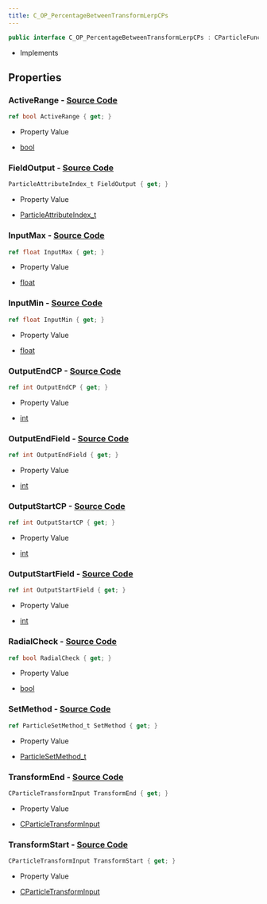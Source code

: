 ```yaml
---
title: C_OP_PercentageBetweenTransformLerpCPs
---
```


```csharp
public interface C_OP_PercentageBetweenTransformLerpCPs : CParticleFunctionOperator, CParticleFunction, ISchemaClass<CParticleFunction>, ISchemaClass<CParticleFunctionOperator>, ISchemaClass<C_OP_PercentageBetweenTransformLerpCPs>, ISchemaField, ISchemaClass, INativeHandle
```

- Implements

## Properties

### **ActiveRange** - [Source Code](https://github.com/swiftly-solution/swiftlys2/blob/main/managed/src/SwiftlyS2.Generated/Schemas/Interfaces/C_OP_PercentageBetweenTransformLerpCPs.cs#L36)

```csharp
ref bool ActiveRange { get; }
```

- Property Value

- [bool](https://learn.microsoft.com/dotnet/api/system.boolean)

### **FieldOutput** - [Source Code](https://github.com/swiftly-solution/swiftlys2/blob/main/managed/src/SwiftlyS2.Generated/Schemas/Interfaces/C_OP_PercentageBetweenTransformLerpCPs.cs#L16)

```csharp
ParticleAttributeIndex_t FieldOutput { get; }
```

- Property Value

- [ParticleAttributeIndex_t](/docs/api/shared/schemadefinitions/particleattributeindex_t)

### **InputMax** - [Source Code](https://github.com/swiftly-solution/swiftlys2/blob/main/managed/src/SwiftlyS2.Generated/Schemas/Interfaces/C_OP_PercentageBetweenTransformLerpCPs.cs#L20)

```csharp
ref float InputMax { get; }
```

- Property Value

- [float](https://learn.microsoft.com/dotnet/api/system.single)

### **InputMin** - [Source Code](https://github.com/swiftly-solution/swiftlys2/blob/main/managed/src/SwiftlyS2.Generated/Schemas/Interfaces/C_OP_PercentageBetweenTransformLerpCPs.cs#L18)

```csharp
ref float InputMin { get; }
```

- Property Value

- [float](https://learn.microsoft.com/dotnet/api/system.single)

### **OutputEndCP** - [Source Code](https://github.com/swiftly-solution/swiftlys2/blob/main/managed/src/SwiftlyS2.Generated/Schemas/Interfaces/C_OP_PercentageBetweenTransformLerpCPs.cs#L30)

```csharp
ref int OutputEndCP { get; }
```

- Property Value

- [int](https://learn.microsoft.com/dotnet/api/system.int32)

### **OutputEndField** - [Source Code](https://github.com/swiftly-solution/swiftlys2/blob/main/managed/src/SwiftlyS2.Generated/Schemas/Interfaces/C_OP_PercentageBetweenTransformLerpCPs.cs#L32)

```csharp
ref int OutputEndField { get; }
```

- Property Value

- [int](https://learn.microsoft.com/dotnet/api/system.int32)

### **OutputStartCP** - [Source Code](https://github.com/swiftly-solution/swiftlys2/blob/main/managed/src/SwiftlyS2.Generated/Schemas/Interfaces/C_OP_PercentageBetweenTransformLerpCPs.cs#L26)

```csharp
ref int OutputStartCP { get; }
```

- Property Value

- [int](https://learn.microsoft.com/dotnet/api/system.int32)

### **OutputStartField** - [Source Code](https://github.com/swiftly-solution/swiftlys2/blob/main/managed/src/SwiftlyS2.Generated/Schemas/Interfaces/C_OP_PercentageBetweenTransformLerpCPs.cs#L28)

```csharp
ref int OutputStartField { get; }
```

- Property Value

- [int](https://learn.microsoft.com/dotnet/api/system.int32)

### **RadialCheck** - [Source Code](https://github.com/swiftly-solution/swiftlys2/blob/main/managed/src/SwiftlyS2.Generated/Schemas/Interfaces/C_OP_PercentageBetweenTransformLerpCPs.cs#L38)

```csharp
ref bool RadialCheck { get; }
```

- Property Value

- [bool](https://learn.microsoft.com/dotnet/api/system.boolean)

### **SetMethod** - [Source Code](https://github.com/swiftly-solution/swiftlys2/blob/main/managed/src/SwiftlyS2.Generated/Schemas/Interfaces/C_OP_PercentageBetweenTransformLerpCPs.cs#L34)

```csharp
ref ParticleSetMethod_t SetMethod { get; }
```

- Property Value

- [ParticleSetMethod_t](/docs/api/shared/schemadefinitions/particlesetmethod_t)

### **TransformEnd** - [Source Code](https://github.com/swiftly-solution/swiftlys2/blob/main/managed/src/SwiftlyS2.Generated/Schemas/Interfaces/C_OP_PercentageBetweenTransformLerpCPs.cs#L24)

```csharp
CParticleTransformInput TransformEnd { get; }
```

- Property Value

- [CParticleTransformInput](/docs/api/shared/schemadefinitions/cparticletransforminput)

### **TransformStart** - [Source Code](https://github.com/swiftly-solution/swiftlys2/blob/main/managed/src/SwiftlyS2.Generated/Schemas/Interfaces/C_OP_PercentageBetweenTransformLerpCPs.cs#L22)

```csharp
CParticleTransformInput TransformStart { get; }
```

- Property Value

- [CParticleTransformInput](/docs/api/shared/schemadefinitions/cparticletransforminput)

